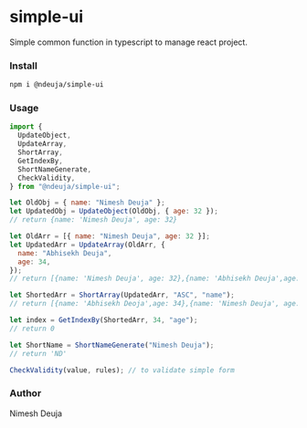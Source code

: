 # simple-ui

Simple common function in typescript to manage react project.

### Install

```bash
npm i @ndeuja/simple-ui
```

### Usage

```jsx
import {
  UpdateObject,
  UpdateArray,
  ShortArray,
  GetIndexBy,
  ShortNameGenerate,
  CheckValidity,
} from "@ndeuja/simple-ui";

let OldObj = { name: "Nimesh Deuja" };
let UpdatedObj = UpdateObject(OldObj, { age: 32 });
// return {name: 'Nimesh Deuja', age: 32}

let OldArr = [{ name: "Nimesh Deuja", age: 32 }];
let UpdatedArr = UpdateArray(OldArr, {
  name: "Abhisekh Deuja",
  age: 34,
});
// return [{name: 'Nimesh Deuja', age: 32},{name: 'Abhisekh Deuja',age: 34}]

let ShortedArr = ShortArray(UpdatedArr, "ASC", "name");
// return [{name: 'Abhisekh Deoja',age: 34},{name: 'Nimesh Deuja', age: 32}]

let index = GetIndexBy(ShortedArr, 34, "age");
// return 0

let ShortName = ShortNameGenerate("Nimesh Deuja");
// return 'ND'

CheckValidity(value, rules); // to validate simple form
```

### Author

Nimesh Deuja

